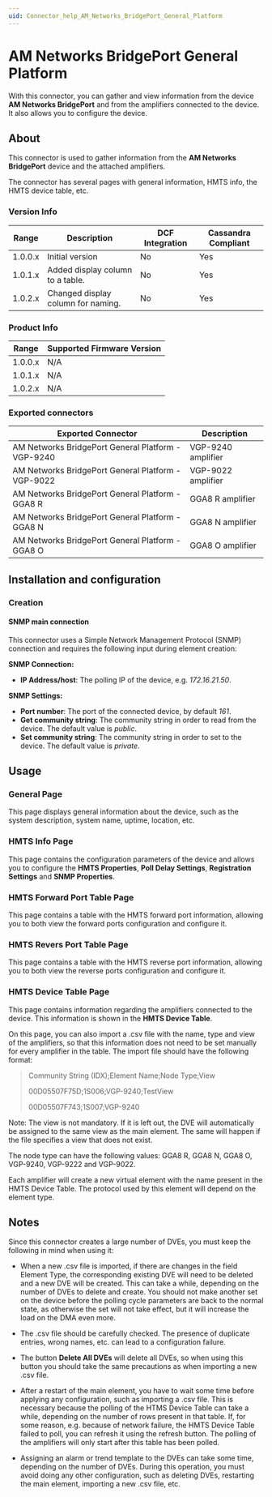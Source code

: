 ```yaml
---
uid: Connector_help_AM_Networks_BridgePort_General_Platform
---
```


# AM Networks BridgePort General Platform

With this connector, you can gather and view information from the device **AM Networks BridgePort** and from the amplifiers connected to the device. It also allows you to configure the device.

## About

This connector is used to gather information from the **AM Networks BridgePort** device and the attached amplifiers.

The connector has several pages with general information, HMTS info, the HMTS device table, etc.

### Version Info

| Range   | Description                        | DCF Integration | Cassandra Compliant |
|---------|------------------------------------|-----------------|---------------------|
| 1.0.0.x | Initial version                    | No              | Yes                 |
| 1.0.1.x | Added display column to a table.   | No              | Yes                 |
| 1.0.2.x | Changed display column for naming. | No              | Yes                 |

### Product Info

| Range   | Supported Firmware Version |
|---------|----------------------------|
| 1.0.0.x | N/A                        |
| 1.0.1.x | N/A                        |
| 1.0.2.x | N/A                        |

### Exported connectors

| Exported Connector                                 | Description        |
|----------------------------------------------------|--------------------|
| AM Networks BridgePort General Platform - VGP-9240 | VGP-9240 amplifier |
| AM Networks BridgePort General Platform - VGP-9022 | VGP-9022 amplifier |
| AM Networks BridgePort General Platform - GGA8 R   | GGA8 R amplifier   |
| AM Networks BridgePort General Platform - GGA8 N   | GGA8 N amplifier   |
| AM Networks BridgePort General Platform - GGA8 O   | GGA8 O amplifier   |

## Installation and configuration

### Creation

#### SNMP main connection

This connector uses a Simple Network Management Protocol (SNMP) connection and requires the following input during element creation:

**SNMP Connection:**

- **IP Address/host**: The polling IP of the device, e.g. *172.16.21.50*.

**SNMP Settings:**

- **Port number**: The port of the connected device, by default *161*.
- **Get community string**: The community string in order to read from the device. The default value is *public*.
- **Set community string**: The community string in order to set to the device. The default value is *private*.

## Usage

### General Page

This page displays general information about the device, such as the system description, system name, uptime, location, etc.

### HMTS Info Page

This page contains the configuration parameters of the device and allows you to configure the **HMTS Properties**, **Poll Delay Settings**, **Registration Settings** and **SNMP Properties**.

### HMTS Forward Port Table Page

This page contains a table with the HMTS forward port information, allowing you to both view the forward ports configuration and configure it.

### HMTS Revers Port Table Page

This page contains a table with the HMTS reverse port information, allowing you to both view the reverse ports configuration and configure it.

### HMTS Device Table Page

This page contains information regarding the amplifiers connected to the device. This information is shown in the **HMTS Device Table**.

On this page, you can also import a .csv file with the name, type and view of the amplifiers, so that this information does not need to be set manually for every amplifier in the table. The import file should have the following format:

> Community String (IDX);Element Name;Node Type;View
>
> 00D05507F75D;1S006;VGP-9240;TestView
>
> 00D05507F743;1S007;VGP-9240

Note: The view is not mandatory. If it is left out, the DVE will automatically be assigned to the same view as the main element. The same will happen if the file specifies a view that does not exist.

The node type can have the following values: GGA8 R, GGA8 N, GGA8 O, VGP-9240, VGP-9222 and VGP-9022.

Each amplifier will create a new virtual element with the name present in the HMTS Device Table. The protocol used by this element will depend on the element type.

## Notes

Since this connector creates a large number of DVEs, you must keep the following in mind when using it:

- When a new .csv file is imported, if there are changes in the field Element Type, the corresponding existing DVE will need to be deleted and a new DVE will be created. This can take a while, depending on the number of DVEs to delete and create. You should not make another set on the device before the polling cycle parameters are back to the normal state, as otherwise the set will not take effect, but it will increase the load on the DMA even more.

- The .csv file should be carefully checked. The presence of duplicate entries, wrong names, etc. can lead to a configuration failure.

- The button **Delete All DVEs** will delete all DVEs, so when using this button you should take the same precautions as when importing a new .csv file.

- After a restart of the main element, you have to wait some time before applying any configuration, such as importing a .csv file. This is necessary because the polling of the HTMS Device Table can take a while, depending on the number of rows present in that table. If, for some reason, e.g. because of network failure, the HMTS Device Table failed to poll, you can refresh it using the refresh button. The polling of the amplifiers will only start after this table has been polled.

- Assigning an alarm or trend template to the DVEs can take some time, depending on the number of DVEs. During this operation, you must avoid doing any other configuration, such as deleting DVEs, restarting the main element, importing a new .csv file, etc.
